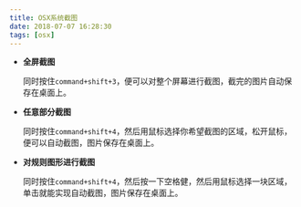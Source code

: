 ```yaml
---
title: OSX系统截图
date: 2018-07-07 16:28:30
tags: [osx]
---
```


* **全屏截图**

    同时按住`command+shift+3`，便可以对整个屏幕进行截图，截完的图片自动保存在桌面上。

* **任意部分截图**

    同时按住`command+shift+4`，然后用鼠标选择你希望截图的区域，松开鼠标，便可以自动截图，图片保存在桌面上。

* **对规则图形进行截图**

    同时按住`command+shift+4`，然后按一下空格健，然后用鼠标选择一块区域，单击就能实现自动截图，图片保存在桌面上。
